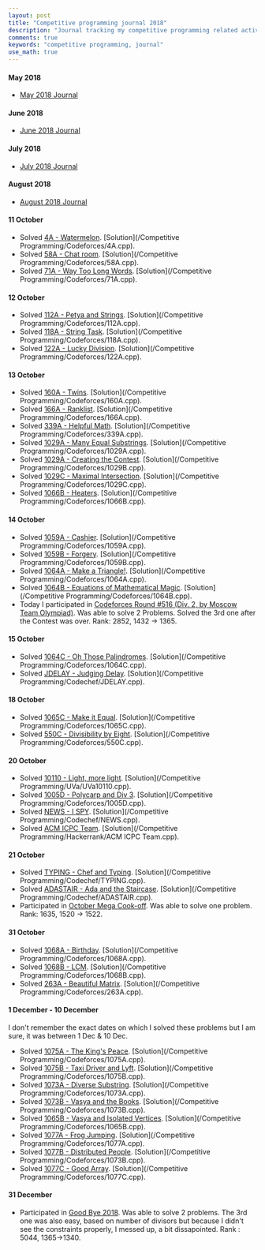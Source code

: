 ```yaml
---
layout: post
title: "Competitive programming journal 2018"
description: "Journal tracking my competitive programming related activities in 2018"
comments: true
keywords: "competitive programming, journal"
use_math: true
---
```


#### May 2018
* [May 2018 Journal](https://piyushtiwary31.wordpress.com/2018/05/)

#### June 2018
* [June 2018 Journal](https://piyushtiwary31.wordpress.com/2018/06/)

#### July 2018
* [July 2018 Journal](https://piyushtiwary31.wordpress.com/2018/07/)

#### August 2018
* [August 2018 Journal](https://piyushtiwary31.wordpress.com/2018/08/)

#### 11 October
* Solved [4A - Watermelon](https://codeforces.com/problemset/problem/4/A). [Solution](/Competitive Programming/Codeforces/4A.cpp).
* Solved [58A - Chat room](http://codeforces.com/problemset/problem/58/A). [Solution](/Competitive Programming/Codeforces/58A.cpp).
* Solved [71A - Way Too Long Words](http://codeforces.com/problemset/problem/71/A). [Solution](/Competitive Programming/Codeforces/71A.cpp).


#### 12 October
* Solved [112A - Petya and Strings](http://codeforces.com/problemset/problem/112/A). [Solution](/Competitive Programming/Codeforces/112A.cpp).
* Solved [118A - String Task](http://codeforces.com/problemset/problem/118/A). [Solution](/Competitive Programming/Codeforces/118A.cpp).
* Solved [122A - Lucky Division](http://codeforces.com/problemset/problem/122/A). [Solution](/Competitive Programming/Codeforces/122A.cpp).


#### 13 October
* Solved [160A - Twins](http://codeforces.com/problemset/problem/160/A). [Solution](/Competitive Programming/Codeforces/160A.cpp).
* Solved [166A - Ranklist](http://codeforces.com/problemset/problem/166/A). [Solution](/Competitive Programming/Codeforces/166A.cpp).
* Solved [339A - Helpful Math](http://codeforces.com/problemset/problem/339/A). [Solution](/Competitive Programming/Codeforces/339A.cpp).
* Solved [1029A - Many Equal Substrings](http://codeforces.com/problemset/problem/1029/A). [Solution](/Competitive Programming/Codeforces/1029A.cpp).
* Solved [1029A - Creating the Contest](http://codeforces.com/problemset/problem/1029/B). [Solution](/Competitive Programming/Codeforces/1029B.cpp).
* Solved [1029C - Maximal Intersection](http://codeforces.com/problemset/problem/1029/C). [Solution](/Competitive Programming/Codeforces/1029C.cpp).
* Solved [1066B - Heaters](http://codeforces.com/problemset/problem/1066/B). [Solution](/Competitive Programming/Codeforces/1066B.cpp).


#### 14 October
* Solved [1059A - Cashier](https://codeforces.com/contest/1059/problem/A). [Solution](/Competitive Programming/Codeforces/1059A.cpp).
* Solved [1059B - Forgery](https://codeforces.com/contest/1059/problem/B). [Solution](/Competitive Programming/Codeforces/1059B.cpp).
* Solved [1064A - Make a Triangle!](https://codeforces.com/contest/1064/problem/A). [Solution](/Competitive Programming/Codeforces/1064A.cpp).
* Solved [1064B - Equations of Mathematical Magic](https://codeforces.com/contest/1064/problem/B). [Solution](/Competitive Programming/Codeforces/1064B.cpp).
* Today I participated in [Codeforces Round #516 (Div. 2, by Moscow Team Olympiad)](https://codeforces.com/contest/1064/standings/participant/20390422#p20390422). Was able to solve 2 Problems. Solved the 3rd one after the Contest was over. Rank: 2852, 1432 -> 1365.


#### 15 October
* Solved [1064C - Oh Those Palindromes](https://codeforces.com/contest/1064/problem/C). [Solution](/Competitive Programming/Codeforces/1064C.cpp).
* Solved [JDELAY - Judging Delay](https://www.codechef.com/LTIME64B/problems/JDELAY). [Solution](/Competitive Programming/Codechef/JDELAY.cpp). 


#### 18 October
* Solved [1065C - Make it Equal](https://codeforces.com/problemset/problem/1065/C). [Solution](/Competitive Programming/Codeforces/1065C.cpp).
* Solved [550C - Divisibility by Eight](http://codeforces.com/contest/550/problem/C). [Solution](/Competitive Programming/Codeforces/550C.cpp).


#### 20 October
* Solved [10110 - Light, more light](https://uva.onlinejudge.org/index.php?option=com_onlinejudge&Itemid=8&page=show_problem&category=&problem=1051&mosmsg=Submission+received+with+ID+22160097). [Solution](/Competitive Programming/UVa/UVa10110.cpp).
* Solved [1005D - Polycarp and Div 3](http://codeforces.com/problemset/problem/1005/D). [Solution](/Competitive Programming/Codeforces/1005D.cpp).
* Solved [NEWS - I SPY](https://www.codechef.com/DODE2018/problems/NEWS). [Solution](/Competitive Programming/Codechef/NEWS.cpp).
* Solved [ACM ICPC Team](https://www.hackerrank.com/challenges/acm-icpc-team/problem). [Solution](/Competitive Programming/Hackerrank/ACM ICPC Team.cpp).


#### 21 October
* Solved [TYPING - Chef and Typing](https://www.codechef.com/SNCK1A19/problems/TYPING#). [Solution](/Competitive Programming/Codechef/TYPING.cpp).
* Solved [ADASTAIR - Ada and the Staircase](https://www.codechef.com/COOK99B/problems/ADASTAIR). [Solution](/Competitive Programming/Codechef/ADASTAIR.cpp).
* Participated in [October Mega Cook-off](https://www.codechef.com/COOK99B). Was able to solve one problem. Rank: 1635, 1520 -> 1522.


#### 31 October
* Solved [1068A - Birthday](https://codeforces.com/problemset/problem/1068/A). [Solution](/Competitive Programming/Codeforces/1068A.cpp).
* Solved [1068B - LCM](https://codeforces.com/problemset/problem/1068/B). [Solution](/Competitive Programming/Codeforces/1068B.cpp).
* Solved [263A - Beautiful Matrix](http://codeforces.com/problemset/problem/263/A). [Solution](/Competitive Programming/Codeforces/263A.cpp).

#### 1 December - 10 December
I don't remember the exact dates on which I solved these problems but I am sure, it was between 1 Dec & 10 Dec. 
* Solved [1075A - The King's Peace](https://codeforces.com/problemset/problem/1075/A). [Solution](/Competitive Programming/Codeforces/1075A.cpp).
* Solved [1075B - Taxi Driver and Lyft](http://codeforces.com/problemset/problem/1075/B). [Solution](/Competitive Programming/Codeforces/1075B.cpp).
* Solved [1073A - Diverse Substring](http://codeforces.com/problemset/problem/1073/A). [Solution](/Competitive Programming/Codeforces/1073A.cpp).
* Solved [1073B - Vasya and the Books](http://codeforces.com/problemset/problem/1073/B). [Solution](/Competitive Programming/Codeforces/1073B.cpp).
* Solved [1065B - Vasya and Isolated Vertices](http://codeforces.com/problemset/problem/1065/B). [Solution](/Competitive Programming/Codeforces/1065B.cpp).
* Solved [1077A - Frog Jumping](http://codeforces.com/problemset/problem/1077/A). [Solution](/Competitive Programming/Codeforces/1077A.cpp).
* Solved [1077B - Distributed People](http://codeforces.com/problemset/problem/1077/B). [Solution](/Competitive Programming/Codeforces/1073B.cpp).
* Solved [1077C - Good Array](http://codeforces.com/problemset/problem/1077/C). [Solution](/Competitive Programming/Codeforces/1077C.cpp).

#### 31 December
* Participated in [Good Bye 2018](https://codeforces.com/contest/1091). Was able to solve 2 problems. The 3rd one was also easy, based on number of divisors but because I didn't see the constraints properly, I messed up, a bit dissapointed. Rank : 5044, 1365->1340.

